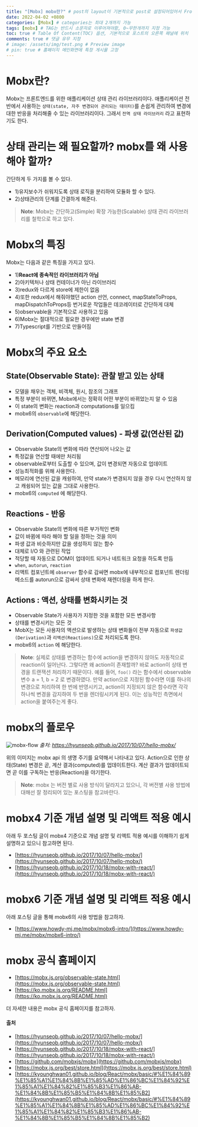 ```yaml
---
title: "[Mobx] mobx란?" # post의 layout이 기본적으로 post로 설정되어있어서 Front Matter에 따로 layout변수를 만들어 주지 않아도 됨
date: 2022-04-02 +0800
categories: [Mobx] # categories는 최대 2개까지 가능
tags: [mobx] # TAG는 반드시 소문자로 이루어져야함, 0~무한개까지 지정 가능
toc: true # Table Of Content(TOC) 옵션, 기본적으로 포스트의 오른쪽 패널에 위치
comments: true # 댓글 유무 지정
# image: /assets/img/test.png # Preview image
# pin: true # 홈페이지 메인화면에 특정 게시물 고정
---
```


# Mobx란?
Mobx는 프론트엔드를 위한 애플리케이션 상태 관리 라이브러리이다. 애플리케이션 전반에서 사용하는 `상태(state, 자주 변경되어 관리되는 데이터)`를 손쉽게 관리하여 변경에 대한 반응을 처리해줄 수 있는 라이브러리이다. 그래서 `전역 상태 라이브러리` 라고 표현하기도 한다.

# 상태 관리는 왜 필요할까? mobx를 왜 사용해야 할까?
간단하게 두 가지를 볼 수 있다.

- 1)유지보수가 쉬워지도록 상태 로직을 분리하여 모듈화 할 수 있다.
- 2)상태관리의 단계를 간결하게 해준다.

> **Note**: Mobx는 간단하고(Simple) 확장 가능한(Scalable) 상태 관리 라이브러리를 철학으로 하고 있다.

# Mobx의 특징
Mobx는 다음과 같은 특징을 가지고 있다. 

- 1)<b>React에 종속적인 라이브러리가 아님</b>
- 2)아키텍처나 상태 컨테이너가 아닌 라이브러리
- 3)redux와 다르게 store에 제한이 없음
- 4)또한 redux에서 해줘야했던 action 선언, connect, mapStateToProps, mapDispatchToProps등 번거로운 작업들은 데코레이터로 간단하게 대체
- 5)observable을 기본적으로 사용하고 있음
- 6)Mobx는 절대적으로 필요한 경우에만 state 변경
- 7)Typescript를 기반으로 만들어짐

# Mobx의 주요 요소

## State(Observable State): 관찰 받고 있는 상태
- 모델을 채우는 객체, 비객체, 원시, 참조의 그래프
- 특정 부분이 바뀌면, Mobx에서는 정확히 어떤 부분이 바뀌었는지 알 수 있음
- 이 state의 변화는 reaction과 computations를 일으킴
- mobx6의 `observable`에 해당한다.

## Derivation(Computed values) - 파생 값(연산된 값)
- Observable State의 변화에 따라 연산되어 나오는 값
- 특정값을 연산할 때에만 처리됨
- observable로부터 도출할 수 있으며, 값이 변경되면 자동으로 업데이트
- 성능최적화를 위해 사용한다.
- 메모리에 연산된 값을 캐슁하여, 만약 state가 변경되지 않을 경우 다시 연산하지 않고 캐슁되어 있는 값을 그대로 사용한다.
- mobx6의 `computed` 에 해당한다.

## Reactions - 반응
- Observable State의 변화에 따른 부가적인 변화
- 값이 바뀜에 따라 해야 할 일을 정하는 것을 의미
- 파생 값과 비슷하지만 값을 생성하지 않는 함수
- 대체로 I/O 와 관련된 작업
- 적당할 때 자동으로 DOM이 업데이트 되거나 네트워크 요청을 하도록 만듬
- `when`, `autorun`, `reaction`
- 리액트 컴포넌트에 `observer` 함수로 감싸면 mobx에 내부적으로 컴포넌트 렌더링 메소드를 autorun으로 감싸서 상태 변화에 재렌더링을 하게 한다.

## Actions : 액션, 상태를 변화시키는 것
- Observable State가 사용자가 지정한 것을 포함한 모든 변경사항
- 상태를 변경시키는 모든 것
- MobX는 모든 사용자의 액션으로 발생하는 상태 변화들이 전부 자동으로 `파생값(Derivation)`과 `리액션(Reactions)`으로 처리되도록 한다.
- mobx6의 `action` 에 해당한다.

> **Note**: 실제로 상태를 변경하는 함수에 action을 변경하지 않아도 자동적으로 reaction이 일어난다. 그렇다면 왜 action이 존재할까? 바로 action이 상태 변경을 트랜잭션 처리하기 때문이다. 예를 들어, `foo()` 라는 함수에서 observable 변수 a = 1, b = 2 로 변경하였다. 만약 action으로 지정된 함수라면 이를 하나의 변경으로 처리하여 한 번에 반영시키고, action이 지정되지 않은 함수라면 각각 하나씩 변경을 감지하여 두 번을 렌더링시키게 된다. 이는 성능적인 측면에서 action을 붙여주는게 좋다.

# mobx의 플로우

![mobx-flow](https://user-images.githubusercontent.com/44339530/161419401-8b780f9c-f519-4ded-932a-61ba397b718c.png)
_출처: https://hyunseob.github.io/2017/10/07/hello-mobx/_

위의 이미지는 mobx api 의 생명 주기를 요약해서 나타내고 있다. Action으로 인한 상태(State) 변경은 곧, 계산 결과(computed)를 업데이트한다. 계산 결과가 업데이트되면 곧 이를 구독하는 반응(Reaction)을 야기한다.

> **Note**: mobx 는 버전 별로 사용 방식이 달라지고 있으니, 각 버전별 사용 방법에 대해선 잘 정리되어 있는 포스팅을 참고바란다.

# mobx4 기준 개념 설명 및 리액트 적용 예시
아래 두 포스팅 글이 mobx4 기준으로 개념 설명 및 리액트 적용 예시를 이해하기 쉽게 설명하고 있으니 참고하면 된다.

- [https://hyunseob.github.io/2017/10/07/hello-mobx/](https://hyunseob.github.io/2017/10/07/hello-mobx/)
- [https://hyunseob.github.io/2017/10/18/mobx-with-react/](https://hyunseob.github.io/2017/10/18/mobx-with-react/)

# mobx6 기준 개념 설명 및 리액트 적용 예시
아래 포스팅 글을 통해 mobx6의 사용 방법을 참고하자.

- [https://www.howdy-mj.me/mobx/mobx6-intro/](https://www.howdy-mj.me/mobx/mobx6-intro/)

# mobx 공식 홈페이지
- [https://mobx.js.org/observable-state.html](https://mobx.js.org/observable-state.html)
- [https://ko.mobx.js.org/README.html](https://ko.mobx.js.org/README.html)

더 자세한 내용은 mobx 공식 홈페이지를 참고하자.

#### 출처
- [https://hyunseob.github.io/2017/10/07/hello-mobx/](https://hyunseob.github.io/2017/10/07/hello-mobx/)
- [https://hyunseob.github.io/2017/10/18/mobx-with-react/](https://hyunseob.github.io/2017/10/18/mobx-with-react/)
- [https://github.com/mobxjs/mobx](https://github.com/mobxjs/mobx)
- [https://mobx.js.org/best/store.html](https://mobx.js.org/best/store.html)
- [https://kyounghwan01.github.io/blog/React/mobx/basic/#%E1%84%89%E1%85%A1%E1%84%8B%E1%85%AD%E1%86%BC%E1%84%92%E1%85%A1%E1%84%82%E1%85%B3%E1%86%AB-%E1%84%8B%E1%85%B5%E1%84%8B%E1%85%B2](https://kyounghwan01.github.io/blog/React/mobx/basic/#%E1%84%89%E1%85%A1%E1%84%8B%E1%85%AD%E1%86%BC%E1%84%92%E1%85%A1%E1%84%82%E1%85%B3%E1%86%AB-%E1%84%8B%E1%85%B5%E1%84%8B%E1%85%B2)
